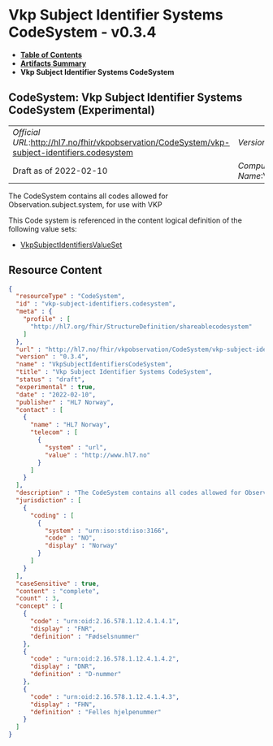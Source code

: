 # Vkp Subject Identifier Systems CodeSystem - v0.3.4

* [**Table of Contents**](toc.md)
* [**Artifacts Summary**](artifacts.md)
* **Vkp Subject Identifier Systems CodeSystem**

## CodeSystem: Vkp Subject Identifier Systems CodeSystem (Experimental) 

| | |
| :--- | :--- |
| *Official URL*:http://hl7.no/fhir/vkpobservation/CodeSystem/vkp-subject-identifiers.codesystem | *Version*:0.3.4 |
| Draft as of 2022-02-10 | *Computable Name*:VkpSubjectIdentifiersCodeSystem |

 
The CodeSystem contains all codes allowed for Observation.subject.system, for use with VKP 

 This Code system is referenced in the content logical definition of the following value sets: 

* [VkpSubjectIdentifiersValueSet](ValueSet-vkp-subject-identifiers.valueset.md)



## Resource Content

```json
{
  "resourceType" : "CodeSystem",
  "id" : "vkp-subject-identifiers.codesystem",
  "meta" : {
    "profile" : [
      "http://hl7.org/fhir/StructureDefinition/shareablecodesystem"
    ]
  },
  "url" : "http://hl7.no/fhir/vkpobservation/CodeSystem/vkp-subject-identifiers.codesystem",
  "version" : "0.3.4",
  "name" : "VkpSubjectIdentifiersCodeSystem",
  "title" : "Vkp Subject Identifier Systems CodeSystem",
  "status" : "draft",
  "experimental" : true,
  "date" : "2022-02-10",
  "publisher" : "HL7 Norway",
  "contact" : [
    {
      "name" : "HL7 Norway",
      "telecom" : [
        {
          "system" : "url",
          "value" : "http://www.hl7.no"
        }
      ]
    }
  ],
  "description" : "The CodeSystem contains all codes allowed for Observation.subject.system, for use with VKP",
  "jurisdiction" : [
    {
      "coding" : [
        {
          "system" : "urn:iso:std:iso:3166",
          "code" : "NO",
          "display" : "Norway"
        }
      ]
    }
  ],
  "caseSensitive" : true,
  "content" : "complete",
  "count" : 3,
  "concept" : [
    {
      "code" : "urn:oid:2.16.578.1.12.4.1.4.1",
      "display" : "FNR",
      "definition" : "Fødselsnummer"
    },
    {
      "code" : "urn:oid:2.16.578.1.12.4.1.4.2",
      "display" : "DNR",
      "definition" : "D-nummer"
    },
    {
      "code" : "urn:oid:2.16.578.1.12.4.1.4.3",
      "display" : "FHN",
      "definition" : "Felles hjelpenummer"
    }
  ]
}

```
